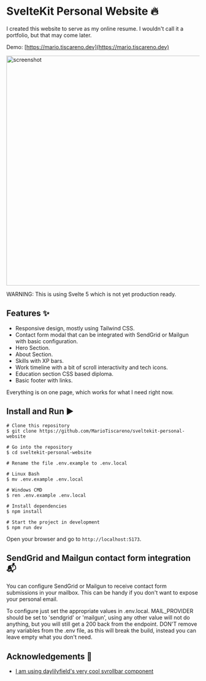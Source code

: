 # SvelteKit Personal Website 🔥

I created this website to serve as my online resume. I wouldn't call it a portfolio, but that may come later.

Demo: [https://mario.tiscareno.dev](https://mario.tiscareno.dev)

<p align="left">
    <img width="600" height="auto" src="https://i.imgur.com/oAcf7tx.png" alt="screenshot" />
</p>

WARNING: This is using Svelte 5 which is not yet production ready.

## Features ✨

- Responsive design, mostly using Tailwind CSS.
- Contact form modal that can be integrated with SendGrid or Mailgun with basic configuration.
- Hero Section.
- About Section.
- Skills with XP bars.
- Work timeline with a bit of scroll interactivity and tech icons.
- Education section CSS based diploma.
- Basic footer with links.

Everything is on one page, which works for what I need right now.

## Install and Run ▶️

```
# Clone this repository
$ git clone https://github.com/MarioTiscareno/sveltekit-personal-website
```

```
# Go into the repository
$ cd sveltekit-personal-website
```

```
# Rename the file .env.example to .env.local

# Linux Bash
$ mv .env.example .env.local

# Windows CMD
$ ren .env.example .env.local
```

```
# Install dependencies
$ npm install
```

```
# Start the project in development
$ npm run dev
```

Open your browser and go to `http://localhost:5173`.

## SendGrid and Mailgun contact form integration 📬

You can configure SendGrid or Mailgun to receive contact form submissions in your mailbox. This can be handy if you don't want to expose your personal email.

To configure just set the appropriate values in .env.local. MAIL_PROVIDER should be set to 'sendgrid' or 'mailgun', using any other value will not do anything, but you will still get a 200 back from the endpoint.
DON'T remove any variables from the .env file, as this will break the build, instead you can leave empty what you don't need.

## Acknowledgements 🙏

- [I am using daylilyfield's very cool svrollbar component](https://github.com/daylilyfield/svrollbar)

